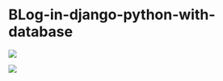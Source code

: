 # BLog-in-django-python-with-database


<p>

<img src="https://github.com/vivekpandeyait/BLog-in-django-python-with-database/blob/main/a1-1.jpg"/>
</p>

<p>

<img src="https://github.com/vivekpandeyait/BLog-in-django-python-with-database/blob/main/a1-2.jpg"/>
</p>
